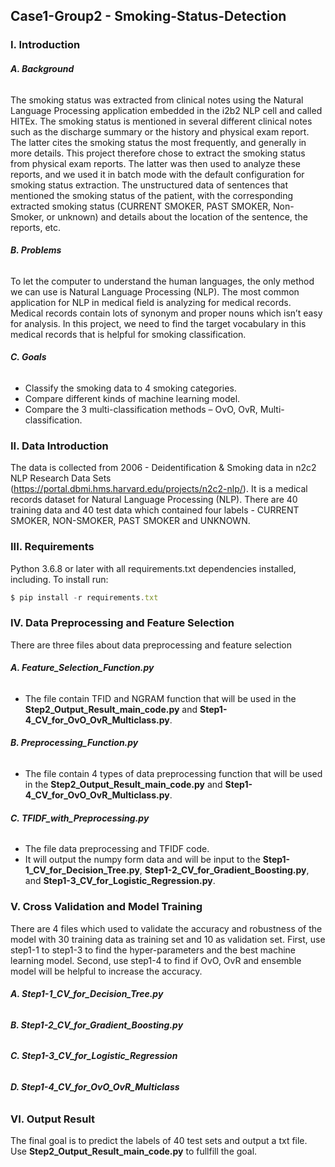## Case1-Group2 - Smoking-Status-Detection
### I. Introduction
###### **A. Background**
The smoking status was extracted from clinical notes using the Natural Language Processing application embedded in the i2b2 NLP cell and called HITEx. The smoking status is mentioned in several different clinical notes such as the discharge summary or the history and physical exam report. The latter cites the smoking status the most frequently, and generally in more details. This project therefore chose to extract the smoking status from physical exam reports. The latter was then used to analyze these reports, and we used it in batch mode with the default configuration for smoking status extraction. The unstructured data of sentences that mentioned the smoking status of the patient, with the corresponding extracted smoking status (CURRENT SMOKER, PAST SMOKER, Non-Smoker, or unknown) and details about the location of the sentence, the reports, etc.

###### **B. Problems**
To let the computer to understand the human languages, the only method we can use is Natural Language Processing (NLP). The most common application for NLP in medical field is analyzing for medical records. Medical records contain lots of synonym and proper nouns which isn’t easy for analysis. In this project, we need to find the target vocabulary in this medical records that is helpful for smoking classification.

###### **C. Goals**
* Classify the smoking data to 4 smoking categories.
* Compare different kinds of machine learning model.
* Compare the 3 multi-classification methods – OvO, OvR, Multi-classification.

### II. Data Introduction
The data is collected from 2006 - Deidentification & Smoking data in n2c2 NLP 
Research Data Sets (https://portal.dbmi.hms.harvard.edu/projects/n2c2-nlp/). It is a medical records dataset for Natural Language Processing (NLP). There are 40 training data and 40 test data which contained four labels - CURRENT SMOKER, NON-SMOKER, PAST SMOKER and UNKNOWN. 


### III. Requirements
Python 3.6.8 or later with all requirements.txt dependencies installed, including. To install run:
```js
$ pip install -r requirements.txt
```

### IV. Data Preprocessing and Feature Selection
There are three files about data preprocessing and feature selection

###### **A. Feature_Selection_Function.py**
* The file contain TFID and NGRAM function that will be used in the **Step2_Output_Result_main_code.py** and **Step1-4_CV_for_OvO_OvR_Multiclass.py**.
  
###### **B. Preprocessing_Function.py**
* The file contain 4 types of data preprocessing function that will be used in the **Step2_Output_Result_main_code.py** and **Step1-4_CV_for_OvO_OvR_Multiclass.py**.
  
###### **C. TFIDF_with_Preprocessing.py**
* The file data preprocessing and TFIDF code. 
* It will output the numpy form data and will be input to the **Step1-1_CV_for_Decision_Tree.py**, **Step1-2_CV_for_Gradient_Boosting.py**, and **Step1-3_CV_for_Logistic_Regression.py**.
  

### V. Cross Validation and Model Training
There are 4 files which used to validate the accuracy and robustness of the model with 30 training data as training set and 10 as validation set.
First, use step1-1 to step1-3 to find the hyper-parameters and the best machine learning model. Second, use step1-4 to find if OvO, OvR and ensemble model will be helpful to increase the accuracy.

###### **A. Step1-1_CV_for_Decision_Tree.py**
###### **B. Step1-2_CV_for_Gradient_Boosting.py**
###### **C. Step1-3_CV_for_Logistic_Regression**
###### **D. Step1-4_CV_for_OvO_OvR_Multiclass**

### VI. Output Result
The final goal is to predict the labels of 40 test sets and output a txt file. Use **Step2_Output_Result_main_code.py** to fullfill the goal.
